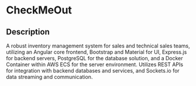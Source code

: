 # CheckMeOut


## Description

A robust inventory management system for sales and technical sales teams, utilizing an Angular core frontend, Bootstrap and Material for UI, Express.js for backend servers, PostgreSQL for the database solution, and a Docker Container within AWS ECS for the server environment. Utilizes REST APIs for integration with backend databases and services, and Sockets.io for data streaming and communication.
